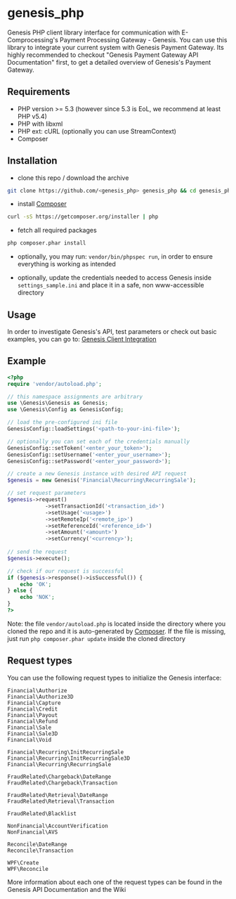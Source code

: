 genesis_php
===========

Genesis PHP client library interface for communication with E-Comprocessing's Payment Processing Gateway - Genesis. You can use this library to integrate your current system with Genesis Payment Gateway. Its highly recommended to checkout "Genesis Payment Gateway API Documentation" first, to get a detailed overview of Genesis's Payment Gateway.

Requirements
------------

* PHP version >= 5.3 (however since 5.3 is EoL, we recommend at least PHP v5.4)
* PHP with libxml
* PHP ext: cURL (optionally you can use StreamContext)
* Composer

Installation
------------

* clone this repo / download the archive
````bash
git clone https://github.com/<genesis_php> genesis_php && cd genesis_php
````

* install [Composer]
````bash
curl -sS https://getcomposer.org/installer | php
````

* fetch all required packages
````bash
php composer.phar install
````

* optionally, you may run: ````vendor/bin/phpspec run````, in order to ensure everything is working as intended

* optionally, update the credentials needed to access Genesis inside ```settings_sample.ini``` and place it in a safe, non www-accessible directory

Usage
-----

In order to investigate Genesis's API, test parameters or check out basic examples, you can go to: [Genesis Client Integration]

[Composer]: https://getcomposer.org/
[Genesis Client Integration]: https://github.com/<client_integration>

Example
------

````php
<?php
require 'vendor/autoload.php';

// this namespace assignments are arbitrary
use \Genesis\Genesis as Genesis;
use \Genesis\Config as GenesisConfig;

// load the pre-configured ini file
GenesisConfig::loadSettings('<path-to-your-ini-file>');

// optionally you can set each of the credentials manually
GenesisConfig::setToken('<enter_your_token>');
GenesisConfig::setUsername('<enter_your_username>');
GenesisConfig::setPassword('<enter_your_password>');

// create a new Genesis instance with desired API request
$genesis = new Genesis('Financial\Recurring\RecurringSale');

// set request parameters
$genesis->request()
            ->setTransactionId('<transaction_id>')
            ->setUsage('<usage>')
            ->setRemoteIp('<remote_ip>')
            ->setReferenceId('<reference_id>')
            ->setAmount('<amount>')
            ->setCurrency('<currency>');
            
// send the request
$genesis->execute();

// check if our request is successful
if ($genesis->response()->isSuccessful()) {
    echo 'OK';
} else {
    echo 'NOK';
}
?>
````

Note: the file ```vendor/autoload.php``` is located inside the directory where you cloned the repo and it is auto-generated by [Composer]. If the file is missing, just run ```php composer.phar update``` inside the cloned directory


Request types
-------------

You can use the following request types to initialize the Genesis interface:

````
Financial\Authorize
Financial\Authorize3D
Financial\Capture
Financial\Credit
Financial\Payout
Financial\Refund
Financial\Sale
Financial\Sale3D
Financial\Void

Financial\Recurring\InitRecurringSale
Financial\Recurring\InitRecurringSale3D
Financial\Recurring\RecurringSale

FraudRelated\Chargeback\DateRange
FraudRelated\Chargeback\Transaction

FraudRelated\Retrieval\DateRange
FraudRelated\Retrieval\Transaction

FraudRelated\Blacklist

NonFinancial\AccountVerification
NonFinancial\AVS

Reconcile\DateRange
Reconcile\Transaction

WPF\Create
WPF\Reconcile
````

More information about each one of the request types can be found in the Genesis API Documentation and the Wiki
